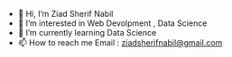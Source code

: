 - 👋 Hi, I’m Ziad Sherif Nabil
- 👀 I’m interested in Web Devolpment , Data Science
- 🌱 I’m currently learning Data Science
- 📫 How to reach me Email : ziadsherifnabil@gmail.com

<!---
ZiadSherifNabil/ZiadSherifNabil is a ✨ special ✨ repository because its `README.md` (this file) appears on your GitHub profile.
You can click the Preview link to take a look at your changes.
--->
